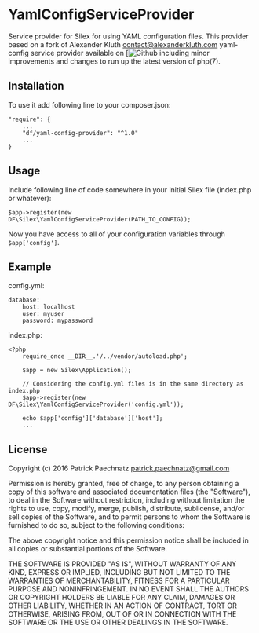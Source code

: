 YamlConfigServiceProvider
=========================

Service provider for Silex for using YAML configuration files. This provider based on a fork of Alexander Kluth <contact@alexanderkluth.com> yaml-config service provider available on [![Github](https://github.com/deralex/YamlConfigServiceProvider) including minor improvements and changes to run up the latest version of php(7).      

Installation
--------------

To use it add following line to your composer.json:

    "require": {
        ...
        "df/yaml-config-provider": "^1.0"
        ...
    }


Usage
--------------
Include following line of code somewhere in your initial Silex file (index.php or whatever):

    $app->register(new DF\Silex\YamlConfigServiceProvider(PATH_TO_CONFIG));

Now you have access to all of your configuration variables through `$app['config']`.


Example
---------------

config.yml:

    database:
        host: localhost
        user: myuser
        password: mypassword

index.php:

    <?php
        require_once __DIR__.'/../vendor/autoload.php';

        $app = new Silex\Application();

        // Considering the config.yml files is in the same directory as index.php
        $app->register(new DF\Silex\YamlConfigServiceProvider('config.yml'));

        echo $app['config']['database']['host'];
        ...

License
----------------
Copyright (c) 2016 Patrick Paechnatz <patrick.paechnatz@gmail.com>
                                                                           
Permission is hereby granted,  free of charge,  to any  person obtaining a 
copy of this software and associated documentation files (the "Software"), 
to deal in the Software without restriction,  including without limitation 
the rights to use,  copy, modify, merge, publish,  distribute, sublicense, 
and/or sell copies  of the  Software,  and to permit  persons to whom  the 
Software is furnished to do so, subject to the following conditions:       
                                                                           
The above copyright notice and this permission notice shall be included in 
all copies or substantial portions of the Software.                        
                                                                           
THE SOFTWARE IS PROVIDED "AS IS", WITHOUT WARRANTY OF ANY KIND, EXPRESS OR 
IMPLIED, INCLUDING  BUT NOT  LIMITED TO THE WARRANTIES OF MERCHANTABILITY, 
FITNESS FOR A PARTICULAR  PURPOSE AND  NONINFRINGEMENT.  IN NO EVENT SHALL 
THE AUTHORS OR COPYRIGHT HOLDERS BE LIABLE FOR ANY CLAIM, DAMAGES OR OTHER 
LIABILITY,  WHETHER IN AN ACTION OF CONTRACT,  TORT OR OTHERWISE,  ARISING 
FROM,  OUT OF  OR IN CONNECTION  WITH THE  SOFTWARE  OR THE  USE OR  OTHER 
DEALINGS IN THE SOFTWARE.                                                  
